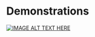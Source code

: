 # Demonstrations

[![IMAGE ALT TEXT HERE](http://img.youtube.com/vi/EQLEulpnka8/0.jpg)](http://www.youtube.com/watch?v=EQLEulpnka8)
